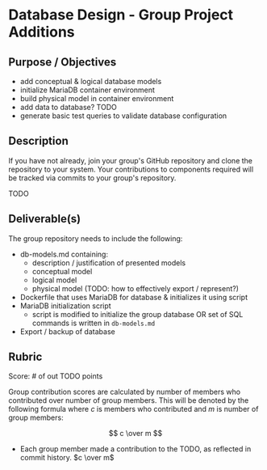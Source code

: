 # Database Design - Group Project Additions

## Purpose / Objectives

- add conceptual & logical database models
- initialize MariaDB container environment
- build physical model in container environment
- add data to database? TODO
- generate basic test queries to validate database configuration

## Description

If you have not already, join your group's GitHub repository and clone the repository to your system.  Your contributions to components required will be tracked via commits to your group's repository.

TODO

## Deliverable(s)

The group repository needs to include the following:
- db-models.md containing:
    - description / justification of presented models
    - conceptual model
    - logical model
    - physical model (TODO: how to effectively export / represent?)
- Dockerfile that uses MariaDB for database & initializes it using script
- MariaDB initialization script
    - script is modified to initialize the group database OR set of SQL commands is written in `db-models.md`
- Export / backup of database

## Rubric

Score: # of out TODO points

Group contribution scores are calculated by number of members who contributed over number of group members.  This will be denoted by the following formula where $c$ is members who contributed and $m$ is number of group members:

$$ c \over m $$

- Each group member made a contribution to the TODO, as reflected in commit history. $c \over m$